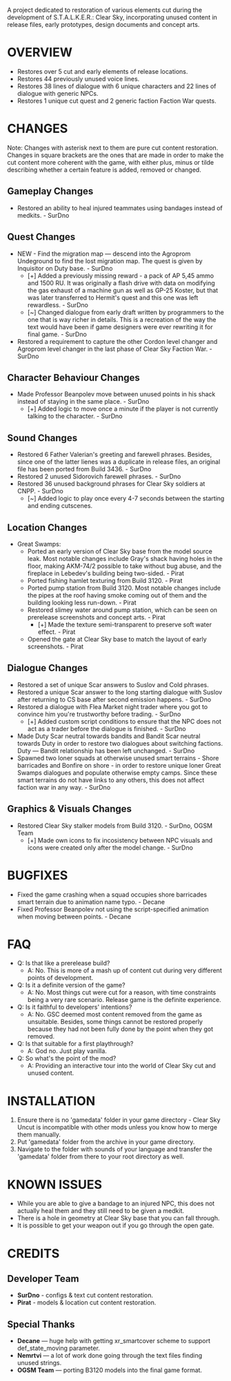 A project dedicated to restoration of various elements cut during the development of S.T.A.L.K.E.R.: Clear Sky, incorporating unused content in release files, early prototypes, design documents and concept arts.

# OVERVIEW
* Restores over 5 cut and early elements of release locations.
* Restores 44 previously unused voice lines.
* Restores 38 lines of dialogue with 6 unique characters and 22 lines of dialogue with generic NPCs.
* Restores 1 unique cut quest and 2 generic faction Faction War quests.

# CHANGES
Note: Changes with asterisk next to them are pure cut content restoration. Changes in square brackets are the ones that are made in order to make the cut content more coherent with the game, with either plus, minus or tilde describing whether a certain feature is added, removed or changed.

## Gameplay Changes
* Restored an ability to heal injured teammates using bandages instead of medkits. - SurDno

## Quest Changes
* NEW - Find the migration map — descend into the Agroprom Undeground to find the lost migration map. The quest is given by Inquisitor on Duty base. - SurDno
  - [+] Added a previously missing reward - a pack of AP 5,45 ammo and 1500 RU. It was originally a flash drive with data on modifying the gas exhaust of a machine gun as well as GP-25 Koster, but that was later transferred to Hermit's quest and this one was left rewardless. - SurDno
  - [~] Changed dialogue from early draft written by programmers to the one that is way richer in details. This is a recreation of the way the text would have been if game designers were ever rewriting it for final game. - SurDno
* Restored a requirement to capture the other Cordon level changer and Agroprom level changer in the last phase of Clear Sky Faction War. - SurDno

## Character Behaviour Changes
* Made Professor Beanpolev move between unused points in his shack instead of staying in the same place. - SurDno
  - [+] Added logic to move once a minute if the player is not currently talking to the character. - SurDno

## Sound Changes
* Restored 6 Father Valerian's greeting and farewell phrases. Besides, since one of the latter lienes was a duplicate in release files, an original file has been ported from Build 3436. - SurDno
* Restored 2 unused Sidorovich farewell phrases. - SurDno
* Restored 36 unused background phrases for Clear Sky soldiers at CNPP. - SurDno
  - [~] Added logic to play once every 4-7 seconds between the starting and ending cutscenes.

## Location Changes
* Great Swamps:
  - Ported an early version of Clear Sky base from the model source leak. Most notable changes include Gray's shack having holes in the floor, making AKM-74/2 possible to take without bug abuse, and the fireplace in Lebedev's building being two-sided. - Pirat
  - Ported fishing hamlet texturing from Build 3120. - Pirat
  - Ported pump station from Build 3120. Most notable changes include the pipes at the roof having smoke coming out of them and the building looking less run-down. - Pirat
  - Restored slimey water around pump station, which can be seen on prerelease screenshots and concept arts. - Pirat
    - [+] Made the texture semi-transparent to preserve soft water effect. - Pirat
  - Opened the gate at Clear Sky base to match the layout of early screenshots. - Pirat

## Dialogue Changes
* Restored a set of unique Scar answers to Suslov and Cold phrases.
* Restored a unique Scar answer to the long starting dialogue with Suslov after returning to CS base after second emission happens. - SurDno
* Restored a dialogue with Flea Market night trader where you got to convince him you're trustworthy before trading. - SurDno
  - [+] Added custom script conditions to ensure that the NPC does not act as a trader before the dialogue is finished. - SurDno
* Made Duty Scar neutral towards bandits and Bandit Scar neutral towards Duty in order to restore two dialogues about switching factions. Duty — Bandit relationship has been left unchanged. - SurDno
* Spawned two loner squads at otherwise unused smart terrains - Shore barricades and Bonfire on shore - in order to restore unique loner Great Swamps dialogues and populate otherwise empty camps. Since these smart terrains do not have links to any others, this does not affect faction war in any way. - SurDno

## Graphics & Visuals Changes
* Restored Clear Sky stalker models from Build 3120. - SurDno, OGSM Team
  - [+] Made own icons to fix incosistency between NPC visuals and icons were created only after the model change. - SurDno

# BUGFIXES
* Fixed the game crashing when a squad occupies shore barricades smart terrain due to animation name typo. - Decane
* Fixed Professor Beanpolev not using the script-specified animation when moving between points. - Decane

# FAQ
* Q: Is that like a prerelease build?
  - A: No. This is more of a mash up of content cut during very different points of development.
* Q: Is it a definite version of the game?
  - A: No. Most things cut were cut for a reason, with time constraints being a very rare scenario. Release game is the definite experience.
* Q: Is it faithful to developers' intentions? 
  - A: No. GSC deemed most content removed from the game as unsuitable. Besides, some things cannot be restored properly because they had not been fully done by the point when they got removed.
* Q: Is that suitable for a first playthrough?
  - A: God no. Just play vanilla.
* Q: So what's the point of the mod?
  - A: Providing an interactive tour into the world of Clear Sky cut and unused content. 

# INSTALLATION
1. Ensure there is no 'gamedata' folder in your game directory - Clear Sky Uncut is incompatible with other mods unless you know how to merge them manually.
2. Put 'gamedata' folder from the archive in your game directory.
3. Navigate to the folder with sounds of your language and transfer the 'gamedata' folder from there to your root directory as well.

# KNOWN ISSUES
* While you are able to give a bandage to an injured NPC, this does not actually heal them and they still need to be given a medkit.
* There is a hole in geometry at Clear Sky base that you can fall through.
* It is possible to get your weapon out if you go through the open gate.

# CREDITS
## Developer Team
* **SurDno** - configs & text cut content restoration.
* **Pirat** - models & location cut content restoration.

## Special Thanks
* **Decane** — huge help with getting xr_smartcover scheme to support def_state_moving parameter.
* **Nemrtvi** — a lot of work done going through the text files finding unused strings.
* **OGSM Team** — porting B3120 models into the final game format.